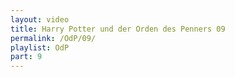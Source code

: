 ```yaml
---
layout: video
title: Harry Potter und der Orden des Penners 09
permalink: /OdP/09/
playlist: OdP
part: 9
---
```

